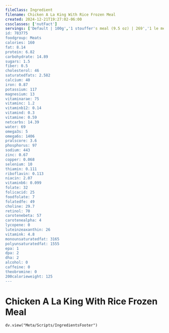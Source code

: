 ```yaml
---
fileClass: Ingredient
filename: Chicken A La King With Rice Frozen Meal
created: 2024-12-21T19:27:02-06:00
cssclasses: ['nutFact']
servings: ['Default | 100g','1 stouffer's meal (9.5 oz) | 269','1 le menu meal (10.25 oz) | 291']
id: 783775
foodgroup: Meats
calories: 160
fat: 8.14
protein: 6.82
carbohydrate: 14.89
sugars: 1.5
fiber: 0.5
cholesterol: 46
saturatedfats: 2.582
calcium: 40
iron: 0.87
potassium: 117
magnesium: 13
vitaminarae: 75
vitaminc: 1.2
vitaminb12: 0.14
vitamind: 0.3
vitamine: 0.59
netcarbs: 14.39
water: 69
omega3s: 5
omega6s: 1406
pralscore: 3.6
phosphorus: 97
sodium: 443
zinc: 0.67
copper: 0.068
selenium: 10
thiamin: 0.111
riboflavin: 0.113
niacin: 2.07
vitaminb6: 0.099
folate: 32
folicacid: 25
foodfolate: 7
folatedfe: 49
choline: 29.7
retinol: 70
carotenebeta: 57
carotenealpha: 4
lycopene: 0
luteinzeaxanthin: 26
vitamink: 4.8
monounsaturatedfat: 3165
polyunsaturatedfat: 1555
epa: 1
dpa: 2
dha: 2
alcohol: 0
caffeine: 0
theobromine: 0
200calorieweight: 125
---
```


# Chicken A La King With Rice Frozen Meal

```dataviewjs
dv.view("Meta/Scripts/IngredientsFooter")
```